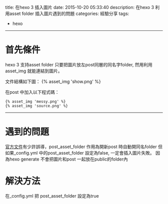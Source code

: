 title: 在hexo 3 插入圖片
date: 2015-10-20 05:33:40
description: 在hexo 3 利用asset folder 插入圖片遇到的問題
categories: 經驗分享
tags:
- hexo
---

# 首先條件
hexo 3 支持asset folder
只要把圖片放左post同層的同名字folder, 然用利用asset_img 就能連結到圖片。

文件結構如下圖：
{% asset_img 'show.png' %}

在post 中加入以下程式碼：
```
{% asset_img 'messy.png' %}
{% asset_img 'source.png' %}
```

------ 

# 遇到的問題
[官方文件](https://hexo.io/docs/asset-folders.html)有少許誤導，post_asset_folder 作用為開新post 時自動開同名folder
但如果_config.yml 中的post_asset_folder 設定為false, 一定會插入圖片失敗。
因為hexo generate 不會把圖片和post 一起放在public的folder內

# 解決方法
在_config.yml 把 post_asset_folder 設定為true
